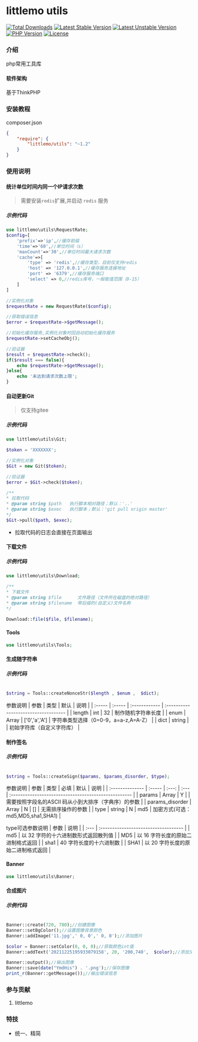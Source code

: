 
littlemo utils
===============

[![Total Downloads](https://poser.pugx.org/littlemo/utils/downloads)](https://packagist.org/packages/littlemo/utils)
[![Latest Stable Version](https://poser.pugx.org/littlemo/utils/v/stable)](https://packagist.org/packages/littlemo/utils)
[![Latest Unstable Version](https://poser.pugx.org/littlemo/utils/v/unstable)](https://packagist.org/packages/littlemo/utils)
[![PHP Version](https://img.shields.io/badge/php-%3E%3D7.0-8892BF.svg)](http://www.php.net/)
[![License](https://poser.pugx.org/littlemo/utils/license)](https://packagist.org/packages/littlemo/utils)

### 介绍
php常用工具库

#### 软件架构
基于ThinkPHP


### 安装教程

composer.json
```json
{
    "require": {
        "littlemo/utils": "~1.2"
    }
}
```

### 使用说明

#### 统计单位时间内同一个IP请求次数

>需要安装`redis`扩展,并启动 `redis` 服务

##### 示例代码


```php
use littlemo\utils\RequestRate;
$config=[
    'prefix'=>'ip',//缓存前缀
    'time'=>'60',//单位时间（s）
    'maxCount'=>'30',//单位时间最大请求次数
    'cache'=>[
        'type' => 'redis',//缓存类型，目前仅支持redis
        'host' => '127.0.0.1',//缓存服务连接地址
        'port' => '6379',//缓存服务端口
        'select' => 0,//redis库号，一般取值范围（0-15）
    ]
]

//实例化对象
$requestRate = new RequestRate($config);

//获取错误信息
$error = $requestRate->$getMessage();

//初始化缓存服务,实例化对象时回自动初始化缓存服务
$requestRate->setCacheObj();

//验证器
$result = $requestRate->check();
if($result === false){
    echo $requestRate->$getMessage();
}else{
    echo '未达到请求次数上限';
}

```

#### 自动更新Git

> 仅支持gitee

##### 示例代码


```php
use littlemo\utils\Git;

$token = 'XXXXXXX';

//实例化对象
$Git = new Git($token);

//验证器
$error = $Git->check($token);

/**
* 拉取代码
* @param string $path   执行脚本相对路径；默认：'..'
* @param string $exec   执行脚本；默认：'git pull origin master'
*/
$Git->pull($path, $exec);

```
- 拉取代码的日志会直接在页面输出

#### 下载文件

##### 示例代码


```php
use littlemo\utils\Download;

/**
* 下载文件
* @param string $file      文件路径（文件所在磁盘的绝对路径）
* @param string $filename  带后缀的(自定义)文件名称
*/

Download::file($file, $filename);

```

#### Tools

```php
use littlemo\utils\Tools;

```

#### 生成随字符串

##### 示例代码


```php

$string = Tools::createNonceStr($length , $enum ,  $dict);

```

参数说明
| 参数   | 类型   | 默认          | 说明                                 |
| :----- | :----- | :------------ | :----------------------------------- |
| length | int    | 32            | 制作随机字符串长度                   |
| enum   | Array  | ['0','a','A'] | 字符串类型选择（0=0-9，a=a-z,A=A-Z） |
| dict   | string |               | 初始字符库（自定义字符库）           |


#### 制作签名

##### 示例代码


```php

$string = Tools::createSign($params, $params_disorder, $type);

```

参数说明
| 参数            | 类型   | 必填  | 默认 | 说明                                                 |
| :-------------- | :----- | :---: | :--- | :--------------------------------------------------- |
| params          | Array  |   Y   |      | 需要按照字段名的ASCII 码从小到大排序（字典序）的参数 |
| params_disorder | Array  |   N   | []   | 无需排序操作的参数                                   |
| type            | string |   N   | md5  | 加密方式(可选：md5,MD5,sha1,SHA1)                    |

type可选参数说明
| 参数 | 说明                                 |
| :--- | :----------------------------------- |
| md5  | 以 32 字符的十六进制数形式返回散列值 |
| MD5  | 以 16 字符长度的原始二进制格式返回   |
| sha1 | 40 字符长度的十六进制数              |
| SHA1 | 以 20 字符长度的原始二进制格式返回   |


#### Banner

```php
use littlemo\utils\Banner;
```
#### 合成图片

##### 示例代码


```php

Banner::create(720, 780);//创建图像
Banner::setBgColor();//设置图像背景颜色
Banner::addImage('11.jpg',' 0, 0',' 0, 0');//添加图片

$color = Banner::setColor(0, 0, 0);//获取颜色int值
Banner::addText('20211225195933079158', 20, '200,740',  $color);//添加文字

Banner::output();//输出图像
Banner::save(date("YmdHis") . '.png');//保存图像
print_r(Banner::getMessage());//输出错误信息

```



### 参与贡献

1.  littlemo


### 特技

- 统一、精简
